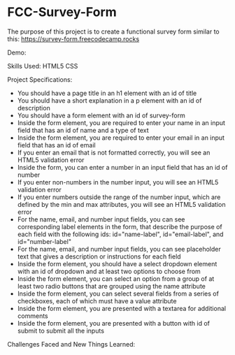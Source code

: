 # FCC-Survey-Form

The purpose of this project is to create a functional survey form similar to this:  https://survey-form.freecodecamp.rocks

Demo:

Skills Used:
HTML5
CSS

Project Specifications:

   * You should have a page title in an h1 element with an id of title
   * You should have a short explanation in a p element with an id of description
   * You should have a form element with an id of survey-form
   * Inside the form element, you are required to enter your name in an input field that has an id of name and a type of text
   * Inside the form element, you are required to enter your email in an input field that has an id of email
   * If you enter an email that is not formatted correctly, you will see an HTML5 validation error
  *  Inside the form, you can enter a number in an input field that has an id of number
   * If you enter non-numbers in the number input, you will see an HTML5 validation error
   * If you enter numbers outside the range of the number input, which are defined by the min and max attributes, you will see an HTML5 validation error
   * For the name, email, and number input fields, you can see corresponding label elements in the form, that describe the purpose of each field with the       following ids: id="name-label", id="email-label", and id="number-label"
   * For the name, email, and number input fields, you can see placeholder text that gives a description or instructions for each field
   * Inside the form element, you should have a select dropdown element with an id of dropdown and at least two options to choose from
   * Inside the form element, you can select an option from a group of at least two radio buttons that are grouped using the name attribute
   * Inside the form element, you can select several fields from a series of checkboxes, each of which must have a value attribute
   * Inside the form element, you are presented with a textarea for additional comments
   * Inside the form element, you are presented with a button with id of submit to submit all the inputs
   
   Challenges Faced and New Things Learned:
   
   
   
 

